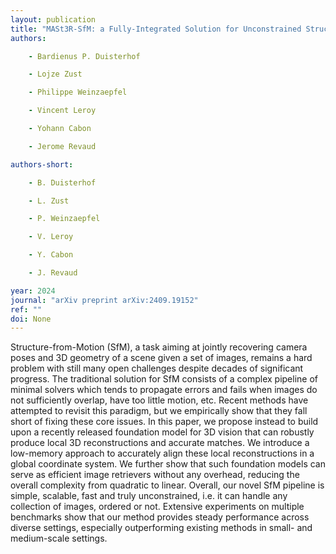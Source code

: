 ```yaml
---
layout: publication
title: "MASt3R-SfM: a Fully-Integrated Solution for Unconstrained Structure-from-Motion"
authors:

    - Bardienus P. Duisterhof

    - Lojze Zust

    - Philippe Weinzaepfel

    - Vincent Leroy

    - Yohann Cabon

    - Jerome Revaud

authors-short:

    - B. Duisterhof

    - L. Zust

    - P. Weinzaepfel

    - V. Leroy

    - Y. Cabon

    - J. Revaud

year: 2024
journal: "arXiv preprint arXiv:2409.19152"
ref: ""
doi: None
---
```


Structure-from-Motion (SfM), a task aiming at jointly recovering camera poses and 3D geometry of a scene given a set of images, remains a hard problem with still many open challenges despite decades of significant progress. The traditional solution for SfM consists of a complex pipeline of minimal solvers which tends to propagate errors and fails when images do not sufficiently overlap, have too little motion, etc. Recent methods have attempted to revisit this paradigm, but we empirically show that they fall short of fixing these core issues. In this paper, we propose instead to build upon a recently released foundation model for 3D vision that can robustly produce local 3D reconstructions and accurate matches. We introduce a low-memory approach to accurately align these local reconstructions in a global coordinate system. We further show that such foundation models can serve as efficient image retrievers without any overhead, reducing the overall complexity from quadratic to linear. Overall, our novel SfM pipeline is simple, scalable, fast and truly unconstrained, i.e. it can handle any collection of images, ordered or not. Extensive experiments on multiple benchmarks show that our method provides steady performance across diverse settings, especially outperforming existing methods in small- and medium-scale settings.
    